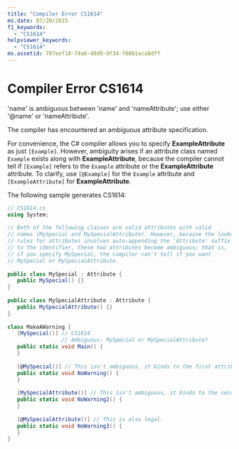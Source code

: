 ```yaml
---
title: "Compiler Error CS1614"
ms.date: 07/20/2015
f1_keywords: 
  - "CS1614"
helpviewer_keywords: 
  - "CS1614"
ms.assetid: 787eef18-74a6-49d9-9f34-f0881aca8dff
---
```

# Compiler Error CS1614
'name' is ambiguous between 'name' and 'nameAttribute'; use either '@name' or 'nameAttribute'.
  
 The compiler has encountered an ambiguous attribute specification.  
  
 For convenience, the C# compiler allows you to specify **ExampleAttribute** as just `[Example]`. However, ambiguity arises if an attribute class named `Example` exists along with **ExampleAttribute**, because the compiler cannot tell if `[Example]` refers to the `Example` attribute or the **ExampleAttribute** attribute. To clarify, use `[@Example]` for the `Example` attribute and `[ExampleAttribute]` for **ExampleAttribute**.  
  
 The following sample generates CS1614:  
  
```csharp  
// CS1614.cs  
using System;  
  
// Both of the following classes are valid attributes with valid  
// names (MySpecial and MySpecialAttribute). However, because the lookup  
// rules for attributes involves auto-appending the 'Attribute' suffix  
// to the identifier, these two attributes become ambiguous; that is,  
// if you specify MySpecial, the compiler can't tell if you want  
// MySpecial or MySpecialAttribute.  
  
public class MySpecial : Attribute {  
   public MySpecial() {}  
}  
  
public class MySpecialAttribute : Attribute {  
   public MySpecialAttribute() {}  
}  
  
class MakeAWarning {  
   [MySpecial()] // CS1614  
                 // Ambiguous: MySpecial or MySpecialAttribute?  
   public static void Main() {  
   }  
  
   [@MySpecial()] // This isn't ambiguous, it binds to the first attribute above.  
   public static void NoWarning() {  
   }  
  
   [MySpecialAttribute()] // This isn't ambiguous, it binds to the second attribute above.  
   public static void NoWarning2() {  
   }  
  
   [@MySpecialAttribute()] // This is also legal.  
   public static void NoWarning3() {  
   }  
}  
```
